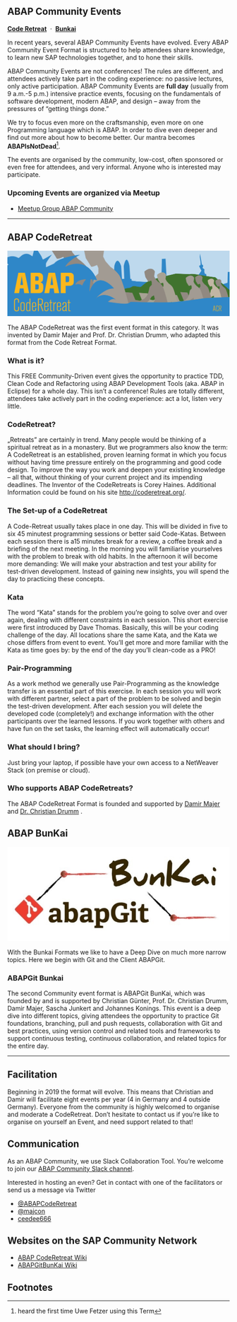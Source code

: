 ## ABAP Community Events
[**Code Retreat**](#abap-coderetreat)
&nbsp;·&nbsp;
[**Bunkai**](#abapgit-bunkai)

In recent years, several ABAP Community Events have evolved. Every ABAP Community Event Format is structured to help attendees share knowledge, to learn new SAP technologies together, and to hone their skills.

ABAP Community Events are not conferences! The rules are different, and attendees actively take part in the coding experience: no passive lectures, only active participation. 
ABAP Community Events are **full day** (usually from 9 a.m.-5 p.m.) intensive practice events, focusing on the fundamentals of software development, modern ABAP, and design – away from the pressures of “getting things done.”

We try to focus even more on the craftsmanship, even more on one Programming language which is ABAP. In order to dive even deeper and find out more about how to become better. Our mantra becomes **ABAPIsNotDead**[^1].

The events are organised by the community, low-cost, often sponsored or even free for attendees, and very informal. Anyone who is interested may participate.

### Upcoming Events are organized via Meetup
- [Meetup Group ABAP Community](https://www.meetup.com/de-DE/abap-community/)

---

## ABAP CodeRetreat
‌![ABAP CodeRetreat Logo](https://github.com/abap-community/abap-community/blob/master/images/ABAP%20CodeRetreat.png)

The ABAP CodeRetreat was the first event format in this category. It was invented by Damir Majer and Prof. Dr. Christian Drumm, who adapted this format from the Code Retreat Format. 

### What is it?
This FREE Community-Driven event gives the opportunity to practice TDD, Clean Code and Refactoring using ABAP Development Tools (aka. ABAP in Eclipse) for a whole day. This isn’t a conference! Rules are totally different, attendees take actively part in the coding experience: act a lot, listen very little.

### CodeRetreat?
„Retreats” are certainly in trend. Many people would be thinking of a spiritual retreat as in a monastery. But we programmers also know the term: A CodeRetreat is an established, proven learning format in which you focus without having time pressure entirely on the programming and good code design. To improve the way you work and deepen your existing knowledge – all that, without thinking of your current project and its impending deadlines. The Inventor of the CodeRetreats is Corey Haines. Additional Information could be found on his site http://coderetreat.org/.

### The Set-up of a CodeRetreat
A Code-Retreat usually takes place in one day. This will be divided in five to six 45 minutest programming sessions or better said Code-Katas. Between each session there is a15 minutes break for a review, a coffee break and a briefing of the next meeting. In the morning you will familiarise yourselves with the problem to break with old habits. In the afternoon it will become more demanding: We will make your abstraction and test your ability for test-driven development. Instead of gaining new insights, you will spend the day to practicing these concepts.

### Kata
The word “Kata” stands for the problem you’re going to solve over and over again, dealing with different constraints in each session. This short exercise were first introduced by Dave Thomas. Basically, this will be your coding challenge of the day. All locations share the same Kata, and the Kata we chose differs from event to event. You’ll get more and more familiar with the Kata as time goes by: by the end of the day you’ll clean-code as a PRO!

### Pair-Programming
As a work method we generally use Pair-Programming as the knowledge transfer is an essential part of this exercise. In each session you will work with different partner, select a part of the problem to be solved and begin the test-driven development. After each session you will delete the developed code (completely!) and exchange information with the other participants over the learned lessons. If you work together with others and have fun on the set tasks, the learning effect will automatically occur!

### What should I bring?
Just bring your laptop, if possible have your own access to a NetWeaver Stack (on premise or cloud). 


### Who supports ABAP CodeRetreats?
The ABAP CodeRetreat Format is founded and supported by [Damir Majer](http://scn.sap.com/people/damir.majer) and [Dr. Christian Drumm](http://scn.sap.com/people/christian.drumm) .

## ABAP BunKai
‌![ABAP BunKai Logo](https://github.com/abap-community/abap-community/blob/master/images/abapGit%20Bunkai.jpg)

With the Bunkai Formats we like to have a Deep Dive on much more narrow topics. Here we begin with Git and the Client ABAPGit.

### ABAPGit Bunkai
The second Community event format is ABAPGit BunKai, which was founded by and is supported by Christian Günter, Prof. Dr. Christian Drumm, Damir Majer, Sascha Junkert and Johannes Konings. This event is a deep dive into different topics, giving attendees the opportunity to practice Git foundations, branching, pull and push requests, collaboration with Git and best practices, using version control and related tools and frameworks to support continuous testing, continuous collaboration, and related topics for the entire day.


---

## Facilitation
Beginning in 2019 the format will evolve. This means that Christian and Damir will facilitate eight events per year (4 in Germany and 4 outside Germany). Everyone from the community is highly welcomed to organise and moderate a CodeRetreat. Don’t hesitate to contact us if you’re like to organise on yourself an Event, and need support related to that!

## Communication
As an ABAP Community, we use Slack Collaboration Tool. You’re welcome to join our [ABAP Community Slack channel](https://join.slack.com/t/abapcommunity/shared_invite/enQtNTA3ODQwNTExMzE3LTVjMTZhNDBjMmYxYWFkZWY4N2ZiNTJhNTM5MjZlNDcyMzgyYWZkNGM2ZjFkMjRjYWE2NTBmYzdhZDhjZmFhZTE).

Interested in hosting an even? Get in contact with one of the facilitators or send us a message via Twitter

- [@ABAPCodeRetreat](https://twitter.com/ABAPCodeRetreat?lang=de)
- [@majcon](https://twitter.com/majcon)
- [ceedee666](https://twitter.com/ceedee666)

## Websites on the SAP Community Network
- [ABAP CodeRetreat Wiki](https://wiki.scn.sap.com/wiki/display/events/ABAP+CodeRetreat)
- [ABAPGitBunKai Wiki](https://wiki.scn.sap.com/wiki/display/events/abapGit+BunKai)

## Footnotes
[^1]: heard the first time Uwe Fetzer using this Term
